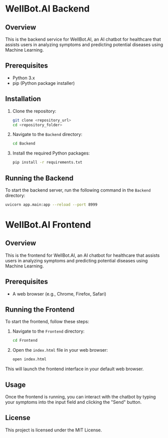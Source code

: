 # WellBot.AI Backend

## Overview
This is the backend service for WellBot.AI, an AI chatbot for healthcare that assists users in analyzing symptoms and predicting potential diseases using Machine Learning.

## Prerequisites
- Python 3.x
- pip (Python package installer)

## Installation

1. Clone the repository:
    ```sh
    git clone <repository_url>
    cd <repository_folder>
    ```

2. Navigate to the `Backend` directory:
    ```sh
    cd Backend
    ```

3. Install the required Python packages:
    ```sh
    pip install -r requirements.txt
    ```

## Running the Backend

To start the backend server, run the following command in the `Backend` directory:
```sh
uvicorn app.main:app --reload --port 8999
```

# WellBot.AI Frontend

## Overview
This is the frontend for WellBot.AI, an AI chatbot for healthcare that assists users in analyzing symptoms and predicting potential diseases using Machine Learning.

## Prerequisites
- A web browser (e.g., Chrome, Firefox, Safari)

## Running the Frontend

To start the frontend, follow these steps:

1. Navigate to the `Frontend` directory:
    ```sh
    cd Frontend
    ```

2. Open the `index.html` file in your web browser:
    ```sh
    open index.html
    ```

This will launch the frontend interface in your default web browser.

## Usage

Once the frontend is running, you can interact with the chatbot by typing your symptoms into the input field and clicking the "Send" button.

## License

This project is licensed under the MIT License.


